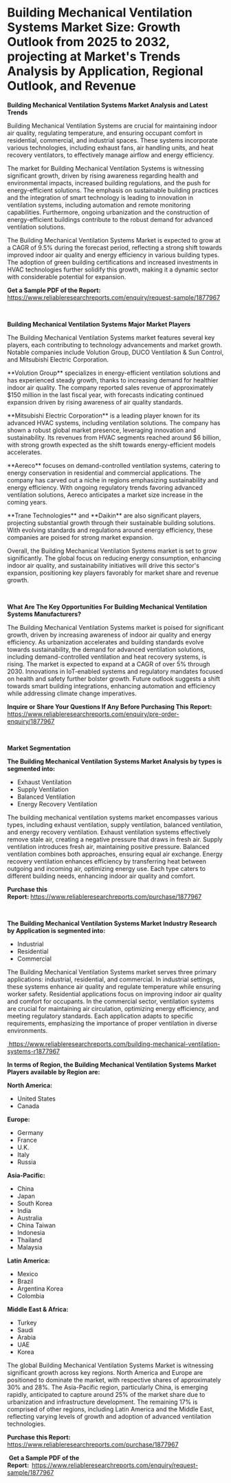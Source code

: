 <p><h1>Building Mechanical Ventilation Systems Market Size: Growth Outlook from 2025 to 2032, projecting at Market's Trends Analysis by Application, Regional Outlook, and Revenue</h1></p><p><strong>Building Mechanical Ventilation Systems Market Analysis and Latest Trends</strong></p>
<p><p>Building Mechanical Ventilation Systems are crucial for maintaining indoor air quality, regulating temperature, and ensuring occupant comfort in residential, commercial, and industrial spaces. These systems incorporate various technologies, including exhaust fans, air handling units, and heat recovery ventilators, to effectively manage airflow and energy efficiency.</p><p>The market for Building Mechanical Ventilation Systems is witnessing significant growth, driven by rising awareness regarding health and environmental impacts, increased building regulations, and the push for energy-efficient solutions. The emphasis on sustainable building practices and the integration of smart technology is leading to innovation in ventilation systems, including automation and remote monitoring capabilities. Furthermore, ongoing urbanization and the construction of energy-efficient buildings contribute to the robust demand for advanced ventilation solutions.</p><p>The Building Mechanical Ventilation Systems Market is expected to grow at a CAGR of 9.5% during the forecast period, reflecting a strong shift towards improved indoor air quality and energy efficiency in various building types. The adoption of green building certifications and increased investments in HVAC technologies further solidify this growth, making it a dynamic sector with considerable potential for expansion.</p></p>
<p><strong>Get a Sample PDF of the Report:&nbsp;</strong> <a href="https://www.reliableresearchreports.com/enquiry/request-sample/1877967?utm_campaign=2794&utm_medium=2&utm_source=Github&utm_content=ia&utm_term=12042025&utm_id=building-mechanical-ventilation-systems">https://www.reliableresearchreports.com/enquiry/request-sample/1877967</a></p>
<p>&nbsp;</p>
<p><strong>Building Mechanical Ventilation Systems Major Market Players</strong></p>
<p><p>The Building Mechanical Ventilation Systems market features several key players, each contributing to technology advancements and market growth. Notable companies include Volution Group, DUCO Ventilation & Sun Control, and Mitsubishi Electric Corporation.</p><p>**Volution Group** specializes in energy-efficient ventilation solutions and has experienced steady growth, thanks to increasing demand for healthier indoor air quality. The company reported sales revenue of approximately $150 million in the last fiscal year, with forecasts indicating continued expansion driven by rising awareness of air quality standards.</p><p>**Mitsubishi Electric Corporation** is a leading player known for its advanced HVAC systems, including ventilation solutions. The company has shown a robust global market presence, leveraging innovation and sustainability. Its revenues from HVAC segments reached around $6 billion, with strong growth expected as the shift towards energy-efficient models accelerates.</p><p>**Aereco** focuses on demand-controlled ventilation systems, catering to energy conservation in residential and commercial applications. The company has carved out a niche in regions emphasizing sustainability and energy efficiency. With ongoing regulatory trends favoring advanced ventilation solutions, Aereco anticipates a market size increase in the coming years.</p><p>**Trane Technologies** and **Daikin** are also significant players, projecting substantial growth through their sustainable building solutions. With evolving standards and regulations around energy efficiency, these companies are poised for strong market expansion.</p><p>Overall, the Building Mechanical Ventilation Systems market is set to grow significantly. The global focus on reducing energy consumption, enhancing indoor air quality, and sustainability initiatives will drive this sector's expansion, positioning key players favorably for market share and revenue growth.</p></p>
<p>&nbsp;</p>
<p><strong>What Are The Key Opportunities For Building Mechanical Ventilation Systems Manufacturers?</strong></p>
<p><p>The Building Mechanical Ventilation Systems market is poised for significant growth, driven by increasing awareness of indoor air quality and energy efficiency. As urbanization accelerates and building standards evolve towards sustainability, the demand for advanced ventilation solutions, including demand-controlled ventilation and heat recovery systems, is rising. The market is expected to expand at a CAGR of over 5% through 2030. Innovations in IoT-enabled systems and regulatory mandates focused on health and safety further bolster growth. Future outlook suggests a shift towards smart building integrations, enhancing automation and efficiency while addressing climate change imperatives.</p></p>
<p><strong>Inquire or Share Your Questions If Any Before Purchasing This Report:</strong> <a href="https://www.reliableresearchreports.com/enquiry/pre-order-enquiry/1877967?utm_campaign=2794&utm_medium=2&utm_source=Github&utm_content=ia&utm_term=12042025&utm_id=building-mechanical-ventilation-systems">https://www.reliableresearchreports.com/enquiry/pre-order-enquiry/1877967</a></p>
<p>&nbsp;</p>
<p><strong>Market Segmentation</strong></p>
<p><strong>The Building Mechanical Ventilation Systems Market Analysis by types is segmented into:</strong></p>
<p><ul><li>Exhaust Ventilation</li><li>Supply Ventilation</li><li>Balanced Ventilation</li><li>Energy Recovery Ventilation</li></ul></p>
<p><p>The building mechanical ventilation systems market encompasses various types, including exhaust ventilation, supply ventilation, balanced ventilation, and energy recovery ventilation. Exhaust ventilation systems effectively remove stale air, creating a negative pressure that draws in fresh air. Supply ventilation introduces fresh air, maintaining positive pressure. Balanced ventilation combines both approaches, ensuring equal air exchange. Energy recovery ventilation enhances efficiency by transferring heat between outgoing and incoming air, optimizing energy use. Each type caters to different building needs, enhancing indoor air quality and comfort.</p></p>
<p><strong>Purchase this Report:&nbsp;</strong><a href="https://www.reliableresearchreports.com/purchase/1877967?utm_campaign=2794&utm_medium=2&utm_source=Github&utm_content=ia&utm_term=12042025&utm_id=building-mechanical-ventilation-systems">https://www.reliableresearchreports.com/purchase/1877967</a></p>
<p>&nbsp;</p>
<p><strong>The Building Mechanical Ventilation Systems Market Industry Research by Application is segmented into:</strong></p>
<p><ul><li>Industrial</li><li>Residential</li><li>Commercial</li></ul></p>
<p><p>The Building Mechanical Ventilation Systems market serves three primary applications: industrial, residential, and commercial. In industrial settings, these systems enhance air quality and regulate temperature while ensuring worker safety. Residential applications focus on improving indoor air quality and comfort for occupants. In the commercial sector, ventilation systems are crucial for maintaining air circulation, optimizing energy efficiency, and meeting regulatory standards. Each application adapts to specific requirements, emphasizing the importance of proper ventilation in diverse environments.</p></p>
<p><a href="https://www.reliableresearchreports.com/building-mechanical-ventilation-systems-r1877967?utm_campaign=2794&utm_medium=2&utm_source=Github&utm_content=ia&utm_term=12042025&utm_id=building-mechanical-ventilation-systems">&nbsp;https://www.reliableresearchreports.com/building-mechanical-ventilation-systems-r1877967</a></p>
<p><strong>In terms of Region, the Building Mechanical Ventilation Systems Market Players available by Region are:</strong></p>
<p>
    <p> <strong> North America: </strong>
        <ul>
            <li>United States</li>
            <li>Canada</li>
        </ul>
        </p> 
    <p> <strong> Europe: </strong>
        <ul>
            <li>Germany</li>
            <li>France</li>
            <li>U.K.</li>
            <li>Italy</li>
            <li>Russia</li>
        </ul>
        </p> 
    <p> <strong> Asia-Pacific: </strong>
        <ul>
            <li>China</li>
            <li>Japan</li>
            <li>South Korea</li>
            <li>India</li>
            <li>Australia</li>
            <li>China Taiwan</li>
            <li>Indonesia</li>
            <li>Thailand</li>
            <li>Malaysia</li>
        </ul>
        </p> 
    <p> <strong> Latin America: </strong>
        <ul>
            <li>Mexico</li>
            <li>Brazil</li>
            <li>Argentina Korea</li>
            <li>Colombia</li>
        </ul>
        </p> 
    <p> <strong> Middle East & Africa: </strong>
        <ul>
            <li>Turkey</li>
            <li>Saudi</li>
            <li>Arabia</li>
            <li>UAE</li>
            <li>Korea</li>
        </ul>
    </p>
    </p>
<p><p>The global Building Mechanical Ventilation Systems Market is witnessing significant growth across key regions. North America and Europe are positioned to dominate the market, with respective shares of approximately 30% and 28%. The Asia-Pacific region, particularly China, is emerging rapidly, anticipated to capture around 25% of the market share due to urbanization and infrastructure development. The remaining 17% is comprised of other regions, including Latin America and the Middle East, reflecting varying levels of growth and adoption of advanced ventilation technologies.</p></p>
<p><strong>Purchase this Report: </strong><a href="https://www.reliableresearchreports.com/purchase/1877967?utm_campaign=2794&utm_medium=2&utm_source=Github&utm_content=ia&utm_term=12042025&utm_id=building-mechanical-ventilation-systems">https://www.reliableresearchreports.com/purchase/1877967</a></p>
<p>&nbsp;<strong>Get a Sample PDF of the Report:&nbsp;&nbsp;</strong><a href="https://www.reliableresearchreports.com/enquiry/request-sample/1877967?utm_campaign=2794&utm_medium=2&utm_source=Github&utm_content=ia&utm_term=12042025&utm_id=building-mechanical-ventilation-systems">https://www.reliableresearchreports.com/enquiry/request-sample/1877967</a></p>
<p><strong></strong></p>
<p><p></p><p></p><p></p></p>